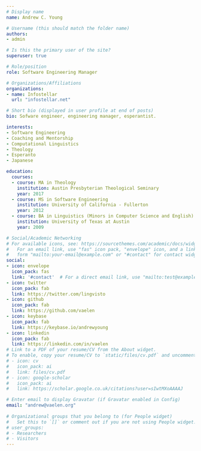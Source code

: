 ```yaml
---
# Display name
name: Andrew C. Young

# Username (this should match the folder name)
authors:
- admin

# Is this the primary user of the site?
superuser: true

# Role/position
role: Software Engineering Manager

# Organizations/Affiliations
organizations:
- name: Infostellar
  url: "infostellar.net"

# Short bio (displayed in user profile at end of posts)
bio: Sofware engineer, engineering manager, esperantist.

interests:
- Software Engineering
- Coaching and Mentorship
- Computational Linguistics
- Theology
- Esperanto
- Japanese

education:
  courses:
  - course: MA in Theology
    institution: Austin Presbyterian Theological Seminary
    year: 2017
  - course: MS in Software Engineering
    institution: University of California - Fullerton
    year: 2012
  - course: BA in Linguistics (Minors in Computer Science and English)
    institution: University of Texas at Austin
    year: 2009

# Social/Academic Networking
# For available icons, see: https://sourcethemes.com/academic/docs/widgets/#icons
#   For an email link, use "fas" icon pack, "envelope" icon, and a link in the
#   form "mailto:your-email@example.com" or "#contact" for contact widget.
social:
- icon: envelope
  icon_pack: fas
  link: '#contact'  # For a direct email link, use "mailto:test@example.org".
- icon: twitter
  icon_pack: fab
  link: https://twitter.com/lingvisto
- icon: github
  icon_pack: fab
  link: https://github.com/vaelen
- icon: keybase
  icon_pack: fab
  link: https://keybase.io/andrewyoung
- icon: linkedin
  icon_pack: fab
  link: https://linkedin.com/in/vaelen
# Link to a PDF of your resume/CV from the About widget.
# To enable, copy your resume/CV to `static/files/cv.pdf` and uncomment the lines below.  
# - icon: cv
#   icon_pack: ai
#   link: files/cv.pdf
# - icon: google-scholar
#   icon_pack: ai
#   link: https://scholar.google.co.uk/citations?user=sIwtMXoAAAAJ

# Enter email to display Gravatar (if Gravatar enabled in Config)
email: "andrew@vaelen.org"
  
# Organizational groups that you belong to (for People widget)
#   Set this to `[]` or comment out if you are not using People widget.  
# user_groups:
# - Researchers
# - Visitors
---
```



